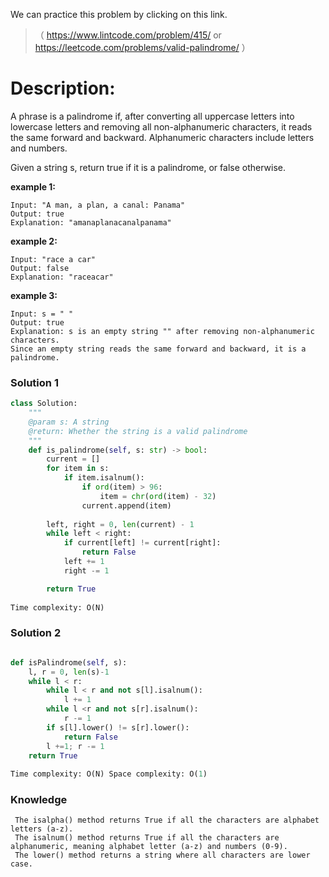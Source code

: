We can practice this problem by clicking on this link.
>（ https://www.lintcode.com/problem/415/ or https://leetcode.com/problems/valid-palindrome/ ）
# Description:
 <p> A phrase is a palindrome if, after converting all uppercase letters into lowercase letters and removing all non-alphanumeric characters, it reads the same forward and backward. Alphanumeric characters include letters and numbers.

Given a string s, return true if it is a palindrome, or false otherwise.</p> 

**example 1:**
```
Input: "A man, a plan, a canal: Panama"
Output: true
Explanation: "amanaplanacanalpanama"
```

**example 2:**
```
Input: "race a car"
Output: false
Explanation: "raceacar"
```

**example 3:**
```
Input: s = " "
Output: true
Explanation: s is an empty string "" after removing non-alphanumeric characters.
Since an empty string reads the same forward and backward, it is a palindrome.
```

 ### Solution 1

```Python
class Solution:
    """
    @param s: A string
    @return: Whether the string is a valid palindrome
    """
    def is_palindrome(self, s: str) -> bool:
        current = []
        for item in s:
            if item.isalnum():
                if ord(item) > 96:
                    item = chr(ord(item) - 32)
                current.append(item)
        
        left, right = 0, len(current) - 1
        while left < right:
            if current[left] != current[right]:
                return False
            left += 1
            right -= 1

        return True
        
Time complexity: O(N)
```
 ### Solution 2

```Python

def isPalindrome(self, s):
    l, r = 0, len(s)-1
    while l < r:
        while l < r and not s[l].isalnum():
            l += 1
        while l <r and not s[r].isalnum():
            r -= 1
        if s[l].lower() != s[r].lower():
            return False
        l +=1; r -= 1
    return True
        
Time complexity: O(N) Space complexity: O(1)
```
 ### Knowledge
```
 The isalpha() method returns True if all the characters are alphabet letters (a-z).  
 The isalnum() method returns True if all the characters are alphanumeric, meaning alphabet letter (a-z) and numbers (0-9).  
 The lower() method returns a string where all characters are lower case.

 ```
 
